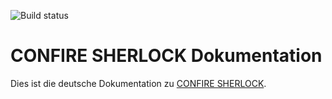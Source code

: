 ![Build status](https://ci.appveyor.com/api/projects/status/0ori5mbfpciabfa3?svg=true)

# CONFIRE SHERLOCK Dokumentation

Dies ist die deutsche Dokumentation zu [CONFIRE SHERLOCK](https://sherlock.stueber.de).
